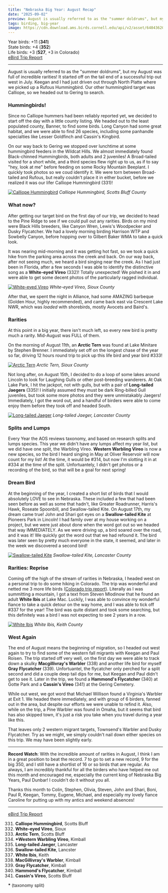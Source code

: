 ```yaml
---
title: "Nebraska Big Year: August Recap"
date: "2025-09-02"
preview: August is usually referred to as the "summer doldrums", but my August was full of incredible rarities!
tags: birding, big-year
image: https://cdn.download.ams.birds.cornell.edu/api/v2/asset/640436208/640
---
```


Year birds: +11 (**341**)\
State birds: +4 (**352**)\
Life birds: +3 (**527**, +3 in Colorado)\
[eBird Trip Report](https://ebird.org/tripreport/399564)

---

August is usually referred to as the "summer doldrums", but my August was full of incredible rarities! It started off on the tail end of a successful trip out west in July. Keegan and I had just driven out through North Platte where we picked up a Rufous Hummingbird. Our other hummingbird target was Calliope, so we headed out to Gering to search.

### Hummingbirds!

Since no Calliope hummers had been reliably reported yet, we decided to start off the day with a little county listing. We headed out to the least populated county, Banner, to find some birds. Long Canyon had some great habitat, and we were able to find 26 species, including some panhandle specialties like Lesser Goldfinch and Cassin's Kingbird.

On our way back to Gering we stopped over lunchtime at some hummingbird feeders in the Wildcat Hills. We almost immediately found Black-chinned Hummingbirds, both adults and 2 juveniles! A Broad-tailed visited for a short while, and a third species flew right up to us, as if to say "hey, look at me" before feeding on some Rocky Mountain Beeplant. I quickly took photos so we coud identify it. We were torn between Broad-tailed and Rufous, but really couldn't place it in either bucket, before we realized it was our lifer Calliope Hummingbird (331)!

[![Calliope Hummingbird](https://cdn.download.ams.birds.cornell.edu/api/v2/asset/639795388/1200)](https://macaulaylibrary.org/asset/639795388)
_Calliope Hummingbird, Scotts Bluff County_

### What now?

After getting our target bird on the first day of our trip, we decided to head to the Pine Ridge to see if we could pull out any rarities. Birds on my mind were Black Hills breeders, like Canyon Wren, Lewis's Woodpecker and Dusky Flycatcher. We had a lovely morning birding Harrison WTP and Sowbelly Canyon, before hopping over to Gilbert Baker WMA to take a quick look.

It was nearing mid-morning and it was getting hot fast, so we took a quick hike from the parking area across the creek and back. On our way back, after not seeing much, we heard a bird singing near the creek. As I had just been in Florida, after a few seconds I was able to identify the distinctive song as a **White-eyed Vireo** (332)! Totally unexpected! We pished it in and were able to get some decent photos of the particularly ragged individual.

[![White-eyed Vireo](https://cdn.download.ams.birds.cornell.edu/api/v2/asset/639795114/1200)](https://macaulaylibrary.org/asset/639795114)
_White-eyed Vireo, Sioux County_

After that, we spent the night in Alliance, had some AMAZING barbeque (Golden Hour, highly recommended), and came back east via Crescent Lake NWR, which was _loaded_ with shorebirds, mostly Avocets and Baird's.

### Rarities

At this point in a big year, there isn't much left, so every new bird is pretty much a rarity. Mid-August was FULL of them.

On the morning of August 11th, an **Arctic Tern** was found at Lake Minitare by Stephen Brenner. I immediately set off on the longest chase of the year so far, driving 12 hours round trip to pick up this life bird and year bird #333!

[![Arctic Tern](https://cdn.download.ams.birds.cornell.edu/api/v2/asset/640179117/1200)](https://macaulaylibrary.org/asset/640179117)
_Arctic Tern, Sioux County_

Not long after, on August 15th, I decided to do a loop of some lakes around Lincoln to look for Laughing Gulls or other post-breeding wanderers. At Oak Lake Park, I hit the jackpot, not with gulls, but with a pair of **Long-tailed Jaegers** (335)! I initially assumed they must be dark Ring-billed Gull juveniles, but took some more photos and they were unmistakably Jaegers! Immediately, I got the word out, and a handful of birders were able to come enjoy them before they took off and headed South.

[![Long-tailed Jaeger](https://cdn.download.ams.birds.cornell.edu/api/v2/asset/640332519/1200)](https://macaulaylibrary.org/asset/640332519)
_Long-tailed Jaeger, Lancaster County_

### Splits and Lumps

Every Year the AOS reviews taxonomy, and based on research splits and lumps species. This year we didn't have any lumps affect my year list, but we did have one split, the Warbling Vireo. **Western Warbling Vireo** is now a new species, so the bird I heard singing in May at Oliver Reservoir will now count for my list! At the time, it would be #314, but now I'm slotting it in at #334 at the time of the split. Unfortuantely, I didn't get photos or a recording of the bird, so that will be a goal for next spring!

### Dream Bird

At the beginning of the year, I created a short list of birds that I would absolutely LOVE to see in Nebraska. These included a few that had been seen before as well as some that hadn't, like Greater Roadrunner, Harris's Hawk, Roseate Spoonbill, and Swallow-tailed Kite. On August 17th, my dream came true! John and Shari got eyes on a **Swallow-tailed Kite** at Pioneers Park in Lincoln! I had family over at my house working on a project, but we were just about done when the word got out so we headed that way IMMEDIATELY. As we were driving up, a bird soared over the road, and it was it! We quickly got the word out that we had refound it. The bird was later seen by pretty much everyone in the state, it seemed, and later in the week we discovered a second bird!

[![Swallow-tailed Kite](https://cdn.download.ams.birds.cornell.edu/api/v2/asset/640516197/1200)](https://macaulaylibrary.org/asset/640516197)
_Swallow-tailed Kite, Lancaster County_

### Rarities: Reprise

Coming off the high of the stream of rarities in Nebraska, I headed west on a personal trip to do some hiking in Colorado. The trip was wonderful and netted me 3 more life birds ([Colorado trip report](https://ebird.org/tripreport/406020)). Literally as I was summitting a mountain, I got a text from Steven Mlodinow that he found an adult **White Ibis** at Lake Mac. Luckily, I was able to convince my wonderful fiance to take a quick detour on the way home, and I was able to tick off #337 for the year! The bird was quite distant and took some searching, but this definitely was a bird I was not expecting to see 2 years in a row.

[![White Ibis](https://cdn.download.ams.birds.cornell.edu/api/v2/asset/640913385/1200)](https://macaulaylibrary.org/asset/640913385)
_White Ibis, Keith County_

### West Again

The end of August means the beginning of migration, so I headed out west again to try to find some of the western fall migrants with Keegan and Paul Roisen. The trip started off very well, on the first day we were able to track down a skulky **Macgillivray's Warbler** (338) and another life bird for myself **Gray Flycatcher** (339). Unfortuantel, the flycatcher only perched for a split second and did a couple deep tail dips for me, but Keegan and Paul didn't get to see it. Later in the trip, we found a **Hammond's Flycatcher** (340) at Gotte Park and a **Cassin's Vireo** (341) at the Gering Cemetery.

While out west, we got word that Michael Willison found a Virginia's Warbler at Exit 1. We headed there immediately, and with group of 6 birders, fanned out in the area, but despite our efforts we were unable to refind it. Also, while on the trip, a Pine Warbler was found in Omaha, but it seems that bird has also skipped town, it's just a risk you take when you travel during a year like this.

That leaves only 2 western migrant targets, Townsend's Warbler and Dusky Flycatcher. Try as we might, we simply couldn't nail down either species on this trip. We may have been slightly early.

---

**Record Watch**: With the incredible amount of rarities in August, I think I am in a great position to beat the record. 7 to go to set a new record, 9 for the big 350, and I still have a shortlist of 16 or so birds that are regular. As always, I am incredibly thankful for all the birders who have helped me out this month and encouraged me, especially the current king of Nebraska Big Years, Paul Dunbar! I couldn't do it without you all.

Thanks this month to Colin, Stephen, Olivia, Steven, John and Shari, Boni, Paul R, Keegan, Tommy, Eugene, Michael, and especially my lovely fiance Caroline for putting up with my antics and weekend absences!

---

[eBird Trip Report](https://ebird.org/tripreport/399564)

331. **Calliope Hummingbird**, Scotts Bluff
332. **White-eyed Vireo**, Sioux
333. **Arctic Tern**, Scotts Bluff
334. **\*Western Warbling Vireo**, Kimball
335. **Long-tailed Jaeger**, Lancaster
336. **Swallow-tailed Kite**, Lancster
337. **White Ibis**, Keith
338. **MacGillivray's Warbler**, Kimball
339. **Gray Flycatcher**, Kimball
340. **Hammond's Flycatcher**, Kimball
341. **Cassin's Vireo**, Scotts Bluff

**\*** (taxonomy split)
